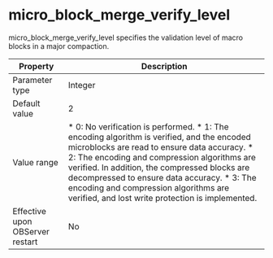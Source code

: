 micro_block_merge_verify_level 
===================================================

micro_block_merge_verify_level specifies the validation level of macro blocks in a major compaction. 


|          **Property**           |                                                                                                                                                                                                                                                                   **Description**                                                                                                                                                                                                                                                                    |
|---------------------------------|------------------------------------------------------------------------------------------------------------------------------------------------------------------------------------------------------------------------------------------------------------------------------------------------------------------------------------------------------------------------------------------------------------------------------------------------------------------------------------------------------------------------------------------------------|
| Parameter type                  | Integer                                                                                                                                                                                                                                                                                                                                                                                                                                                                                                                                              |
| Default value                   | 2                                                                                                                                                                                                                                                                                                                                                                                                                                                                                                                                                    |
| Value range                     | * 0: No verification is performed.   * 1: The encoding algorithm is verified, and the encoded microblocks are read to ensure data accuracy.   * 2: The encoding and compression algorithms are verified. In addition, the compressed blocks are decompressed to ensure data accuracy.   * 3: The encoding and compression algorithms are verified, and lost write protection is implemented.    |
| Effective upon OBServer restart | No                                                                                                                                                                                                                                                                                                                                                                                                                                                                                                                                                   |


